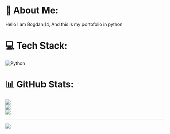 # 💫 About Me:
Hello I am Bogdan,14, And this is my portofolio in python<br>


# 💻 Tech Stack:
![Python](https://img.shields.io/badge/python-3670A0?style=for-the-badge&logo=python&logoColor=ffdd54)
# 📊 GitHub Stats:
![](https://github-readme-stats.vercel.app/api?username=BogdanSimboteanu&theme=cobalt&hide_border=false&include_all_commits=false&count_private=false)<br/>
![](https://github-readme-streak-stats.herokuapp.com/?user=BogdanSimboteanu&theme=cobalt&hide_border=false)<br/>
![](https://github-readme-stats.vercel.app/api/top-langs/?username=BogdanSimboteanu&theme=cobalt&hide_border=false&include_all_commits=false&count_private=false&layout=compact)

---
[![](https://visitcount.itsvg.in/api?id=BogdanSimboteanu&icon=0&color=0)](https://visitcount.itsvg.in)

<!-- Proudly created with GPRM ( https://gprm.itsvg.in ) -->
